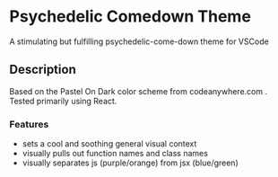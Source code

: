 # Psychedelic Comedown Theme
A stimulating but fulfilling psychedelic-come-down theme for VSCode

## Description
Based on the Pastel On Dark color scheme from codeanywhere.com . Tested primarily using React.

### Features
* sets a cool and soothing general visual context
* visually pulls out function names and class names
* visually separates js (purple/orange) from jsx (blue/green)
